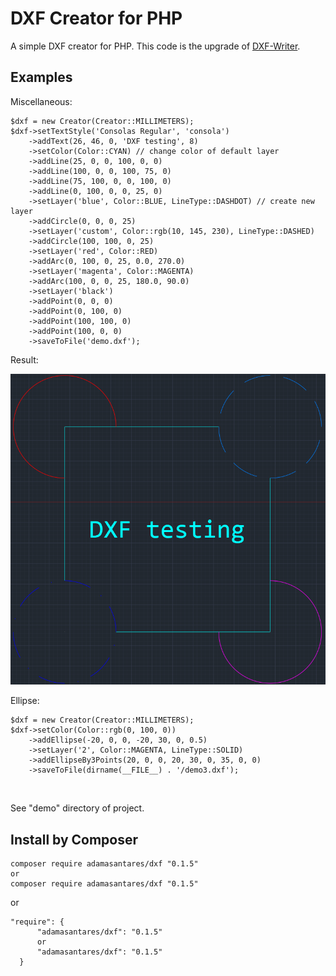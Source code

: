 # DXF Creator for PHP

A simple DXF creator for PHP.
This code is the upgrade of [DXF-Writer](http://www.phpclasses.org/package/7954-PHP-Generate-CAD-files-in-the-AutoCAD-DXF-format.html).

## Examples

Miscellaneous:

```
$dxf = new Creator(Creator::MILLIMETERS);
$dxf->setTextStyle('Consolas Regular', 'consola')
    ->addText(26, 46, 0, 'DXF testing', 8)
    ->setColor(Color::CYAN) // change color of default layer
    ->addLine(25, 0, 0, 100, 0, 0)
    ->addLine(100, 0, 0, 100, 75, 0)
    ->addLine(75, 100, 0, 0, 100, 0)
    ->addLine(0, 100, 0, 0, 25, 0)
    ->setLayer('blue', Color::BLUE, LineType::DASHDOT) // create new layer
    ->addCircle(0, 0, 0, 25)
    ->setLayer('custom', Color::rgb(10, 145, 230), LineType::DASHED)
    ->addCircle(100, 100, 0, 25)
    ->setLayer('red', Color::RED)
    ->addArc(0, 100, 0, 25, 0.0, 270.0)
    ->setLayer('magenta', Color::MAGENTA)
    ->addArc(100, 0, 0, 25, 180.0, 90.0)
    ->setLayer('black')
    ->addPoint(0, 0, 0)
    ->addPoint(0, 100, 0)
    ->addPoint(100, 100, 0)
    ->addPoint(100, 0, 0)
    ->saveToFile('demo.dxf');
```

Result:

<img src="https://raw.githubusercontent.com/active-programming/DXF-Creator-for-PHP/master/demo/misc.png" alt="" />

Ellipse:

```
$dxf = new Creator(Creator::MILLIMETERS);
$dxf->setColor(Color::rgb(0, 100, 0))
    ->addEllipse(-20, 0, 0, -20, 30, 0, 0.5)
    ->setLayer('2', Color::MAGENTA, LineType::SOLID)
    ->addEllipseBy3Points(20, 0, 0, 20, 30, 0, 35, 0, 0)
    ->saveToFile(dirname(__FILE__) . '/demo3.dxf');
```

<img src="https://raw.githubusercontent.com/active-programming/DXF-Creator-for-PHP/master/demo/ellipse3.png" alt="" />

See "demo" directory of project.

## Install by Composer

```
composer require adamasantares/dxf "0.1.5"
or
composer require adamasantares/dxf "0.1.5"
```

or

```
"require": {
      "adamasantares/dxf": "0.1.5"
      or
      "adamasantares/dxf": "0.1.5"
  }
```

